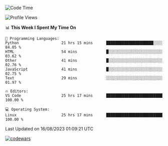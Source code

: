 <!--START_SECTION:waka-->
![Code Time](http://img.shields.io/badge/Code%20Time-295%20hrs%2022%20mins-blue)

![Profile Views](http://img.shields.io/badge/Profile%20Views-0-blue)

📊 **This Week I Spent My Time On** 

```text
💬 Programming Languages: 
Python                   21 hrs 15 mins      █████████████████████░░░░   84.05 % 
HTML                     54 mins             █░░░░░░░░░░░░░░░░░░░░░░░░   03.62 % 
Other                    41 mins             █░░░░░░░░░░░░░░░░░░░░░░░░   02.76 % 
JavaScript               41 mins             █░░░░░░░░░░░░░░░░░░░░░░░░   02.75 % 
Text                     29 mins             ░░░░░░░░░░░░░░░░░░░░░░░░░   01.97 % 

🔥 Editors: 
VS Code                  25 hrs 17 mins      █████████████████████████   100.00 % 

💻 Operating System: 
Linux                    25 hrs 17 mins      █████████████████████████   100.00 % 
```


 Last Updated on 16/08/2023 01:09:21 UTC
<!--END_SECTION:waka-->
[![codewars](https://www.codewars.com/users/Delitel/badges/large)](https://www.codewars.com/users/Delitel)   
